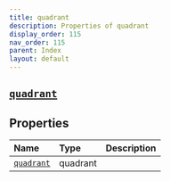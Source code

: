 ```yaml
---
title: quadrant
description: Properties of quadrant
display_order: 115
nav_order: 115
parent: Index
layout: default
---
```


##  [`quadrant`](./quadrant.html) 
## Properties
| Name | Type | Description |
|:-----|:-----|:------------|
| [`quadrant`](./quadrant.html) | quadrant |  |


